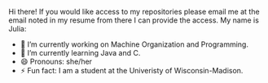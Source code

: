 Hi there! If you would like access to my repositories please email me at the email noted in my resume from there I can provide the access. 
My name is Julia:

- 🔭 I’m currently working on Machine Organization and Programming. 
- 🌱 I’m currently learning Java and C.
- 😄 Pronouns: she/her
- ⚡ Fun fact: I am a student at the Univeristy of Wisconsin-Madison.
